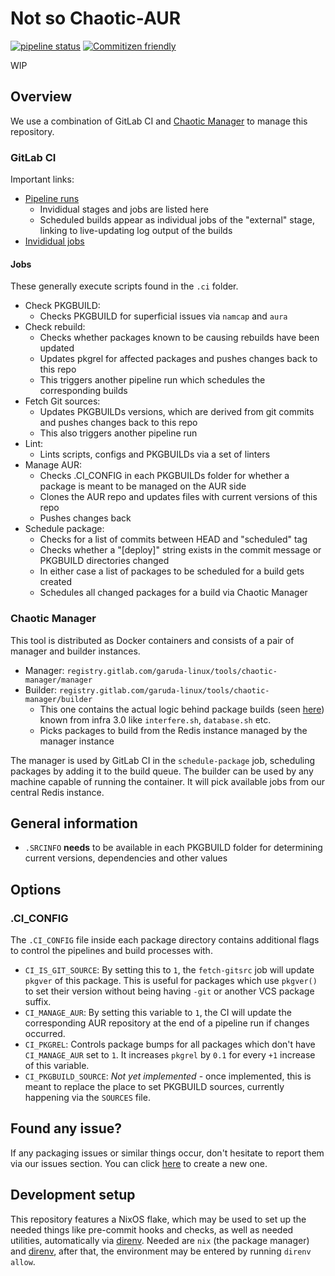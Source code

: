 # Not so Chaotic-AUR

[![pipeline status](https://gitlab.com/garuda-linux/pkgsbuilds-aur/badges/main/pipeline.svg)](https://gitlab.com/garuda-linux/pkgsbuilds-aur/-/commits/main)
[![Commitizen friendly](https://img.shields.io/badge/commitizen-friendly-brightgreen.svg)](http://commitizen.github.io/cz-cli/)

WIP

## Overview

We use a combination of GitLab CI and [Chaotic Manager](https://gitlab.com/garuda-linux/tools/chaotic-manager) to manage this repository.

### GitLab CI

Important links:

- [Pipeline runs](https://gitlab.com/garuda-linux/chaotic-aur/-/pipelines)
  - Invididual stages and jobs are listed here
  - Scheduled builds appear as individual jobs of the "external" stage, linking to live-updating log output of the builds
- [Invididual jobs](https://gitlab.com/garuda-linux/chaotic-aur/-/jobs)

#### Jobs

These generally execute scripts found in the `.ci` folder.

- Check PKGBUILD:
  - Checks PKGBUILD for superficial issues via `namcap` and `aura`
- Check rebuild:
  - Checks whether packages known to be causing rebuilds have been updated
  - Updates pkgrel for affected packages and pushes changes back to this repo
  - This triggers another pipeline run which schedules the corresponding builds
- Fetch Git sources:
  - Updates PKGBUILDs versions, which are derived from git commits and pushes changes back to this repo
  - This also triggers another pipeline run
- Lint:
  - Lints scripts, configs and PKGBUILDs via a set of linters
- Manage AUR:
  - Checks .CI_CONFIG in each PKGBUILDs folder for whether a package is meant to be managed on the AUR side
  - Clones the AUR repo and updates files with current versions of this repo
  - Pushes changes back
- Schedule package:
  - Checks for a list of commits between HEAD and "scheduled" tag
  - Checks whether a "[deploy]" string exists in the commit message or PKGBUILD directories changed
  - In either case a list of packages to be scheduled for a build gets created
  - Schedules all changed packages for a build via Chaotic Manager

### Chaotic Manager

This tool is distributed as Docker containers and consists of a pair of manager and builder instances.

- Manager: `registry.gitlab.com/garuda-linux/tools/chaotic-manager/manager`
- Builder: `registry.gitlab.com/garuda-linux/tools/chaotic-manager/builder`
  - This one contains the actual logic behind package builds (seen [here](https://gitlab.com/garuda-linux/tools/chaotic-manager/-/tree/main/builder-container?ref_type=heads)) known from infra 3.0 like `interfere.sh`, `database.sh` etc.
  - Picks packages to build from the Redis instance managed by the manager instance

The manager is used by GitLab CI in the `schedule-package` job, scheduling packages by adding it to the build queue.
The builder can be used by any machine capable of running the container. It will pick available jobs from our central Redis instance.

## General information

- `.SRCINFO` **needs** to be available in each PKGBUILD folder for determining current versions, dependencies and other values

## Options

### .CI_CONFIG

The `.CI_CONFIG` file inside each package directory contains additional flags to control the pipelines and build processes with.

- `CI_IS_GIT_SOURCE`: By setting this to `1`, the `fetch-gitsrc` job will update `pkgver` of this package.
  This is useful for packages which use `pkgver()` to set their version without being having `-git` or another VCS package suffix.
- `CI_MANAGE_AUR`: By setting this variable to `1`, the CI will update the corresponding AUR repository at the end of a pipeline run if changes occurred.
- `CI_PKGREL`: Controls package bumps for all packages which don't have `CI_MANAGE_AUR` set to `1`. It increases `pkgrel` by `0.1` for every `+1` increase of this variable.
- `CI_PKGBUILD_SOURCE`: *Not yet implemented* - once implemented, this is meant to replace the place to set PKGBUILD sources, currently happening via the `SOURCES` file.

## Found any issue?

If any packaging issues or similar things occur, don't hesitate to report them via our issues section. You can click [here](https://gitlab.com/garuda-linux/pkgbuilds-aur/-/issues/new) to create a new one.

## Development setup

This repository features a NixOS flake, which may be used to set up the needed things like pre-commit hooks and checks, as well as needed utilities, automatically via [direnv](https://direnv.net/).
Needed are `nix` (the package manager) and [direnv](https://direnv.net/), after that, the environment may be entered by running `direnv allow`.
